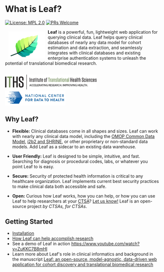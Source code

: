 # What is Leaf?

[![License: MPL 2.0](https://img.shields.io/badge/License-MPL%202.0-brightgreen.svg)](https://opensource.org/licenses/MPL-2.0) [![PRs Welcome](https://img.shields.io/badge/PRs-welcome-green.svg)](https://github.com/uwrit/leaf/pulls)

<a><img src="images/leaf.svg" width="120px" align="left" hspace="10" vspace="6"></a>

**Leaf** is a powerful, fun, lightweight web application for querying clinical data. Leaf helps query clinical databases of nearly any data model for cohort estimation and data extraction, and seamlessly integrates with clinical databases and existing enterprise authentication systems to unleash the potential of translational biomedical research.

##
<span style="display:block">
   <img src="images/iths.png" width="300px" />
   &nbsp;&nbsp;&nbsp;&nbsp;&nbsp;
   <img src="images/cd2h.png" />
</span>

## Why Leaf?
* **Flexible:** Clinical databases come in all shapes and sizes. Leaf can work with nearly any clinical data model, including the [OMOP Common Data Model](https://github.com/OHDSI/CommonDataModel), [i2b2 and SHRINE](https://github.com/i2b2/i2b2-data), or other proprietary or non-standard data models. Add Leaf as a sidecar to an existing data warehouse.

* **User Friendly:** Leaf is designed to be simple, intuitive, and fast. Searching for diagnosis or procedural codes, labs, or whatever you point Leaf to is easy.

* **Secure:** Security of protected health information is critical to any healthcare organization. Leaf implements current best security practices to make clinical data both accessible and safe.

* **Open:** Curious how Leaf works, how you can help, or how you can use Leaf to help researchers at your <a href="https://ncats.nih.gov/ctsa">CTSA</a>? [Let us know!](contributing.md) Leaf is an open-source project *by CTSAs, for CTSAs*.

## Getting Started
* [Installation](installation)
* [How Leaf can help accomplish research](about/#how-can-leaf-help-with-research)
* See a demo of Leaf in action <a href="https://www.youtube.com/watch?v=ZuKKC7B8mHI" target="_blank">https://www.youtube.com/watch?v=ZuKKC7B8mHI</a>
* Learn more about Leaf's role in clinical informatics and background in the manuscript [Leaf: an open-source, model-agnostic, data-driven web application for cohort discovery and translational biomedical research](https://academic.oup.com/jamia/advance-article/doi/10.1093/jamia/ocz165/5583724)